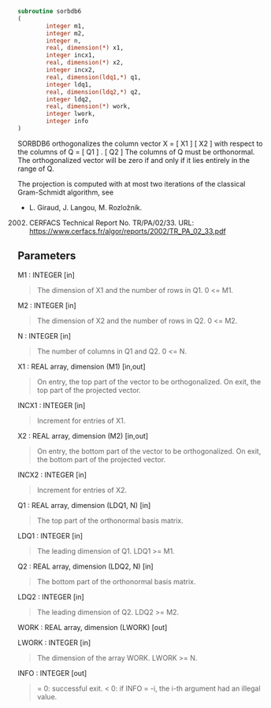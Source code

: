 ```fortran
subroutine sorbdb6
(
        integer m1,
        integer m2,
        integer n,
        real, dimension(*) x1,
        integer incx1,
        real, dimension(*) x2,
        integer incx2,
        real, dimension(ldq1,*) q1,
        integer ldq1,
        real, dimension(ldq2,*) q2,
        integer ldq2,
        real, dimension(*) work,
        integer lwork,
        integer info
)
```

SORBDB6 orthogonalizes the column vector
X = [ X1 ]
[ X2 ]
with respect to the columns of
Q = [ Q1 ] .
[ Q2 ]
The columns of Q must be orthonormal. The orthogonalized vector will
be zero if and only if it lies entirely in the range of Q.

The projection is computed with at most two iterations of the
classical Gram-Schmidt algorithm, see
* L. Giraud, J. Langou, M. Rozložník.
2002. CERFACS Technical Report No. TR/PA/02/33. URL:
https://www.cerfacs.fr/algor/reports/2002/TR_PA_02_33.pdf

## Parameters
M1 : INTEGER [in]
> The dimension of X1 and the number of rows in Q1. 0 <= M1.

M2 : INTEGER [in]
> The dimension of X2 and the number of rows in Q2. 0 <= M2.

N : INTEGER [in]
> The number of columns in Q1 and Q2. 0 <= N.

X1 : REAL array, dimension (M1) [in,out]
> On entry, the top part of the vector to be orthogonalized.
> On exit, the top part of the projected vector.

INCX1 : INTEGER [in]
> Increment for entries of X1.

X2 : REAL array, dimension (M2) [in,out]
> On entry, the bottom part of the vector to be
> orthogonalized. On exit, the bottom part of the projected
> vector.

INCX2 : INTEGER [in]
> Increment for entries of X2.

Q1 : REAL array, dimension (LDQ1, N) [in]
> The top part of the orthonormal basis matrix.

LDQ1 : INTEGER [in]
> The leading dimension of Q1. LDQ1 >= M1.

Q2 : REAL array, dimension (LDQ2, N) [in]
> The bottom part of the orthonormal basis matrix.

LDQ2 : INTEGER [in]
> The leading dimension of Q2. LDQ2 >= M2.

WORK : REAL array, dimension (LWORK) [out]

LWORK : INTEGER [in]
> The dimension of the array WORK. LWORK >= N.

INFO : INTEGER [out]
> = 0:  successful exit.
> < 0:  if INFO = -i, the i-th argument had an illegal value.
